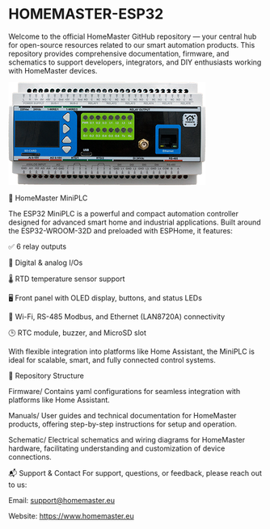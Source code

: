 # HOMEMASTER-ESP32

Welcome to the official HomeMaster GitHub repository — your central hub for open-source resources related to our smart automation products. This repository provides comprehensive documentation, firmware, and schematics to support developers, integrators, and DIY enthusiasts working with HomeMaster devices.

![alt text](https://github.com/isystemsautomation/HOMEMASTER/blob/main/MiniPLC/Images/MiniPLC2.png "Logo Title Text 1")

🧠 HomeMaster MiniPLC

The ESP32 MiniPLC is a powerful and compact automation controller designed for advanced smart home and industrial applications. Built around the ESP32-WROOM-32D and preloaded with ESPHome, it features:

✅ 6 relay outputs

🔌 Digital & analog I/Os

🌡 RTD temperature sensor support

🖥 Front panel with OLED display, buttons, and status LEDs

📶 Wi-Fi, RS-485 Modbus, and Ethernet (LAN8720A) connectivity

🕒 RTC module, buzzer, and MicroSD slot

With flexible integration into platforms like Home Assistant, the MiniPLC is ideal for scalable, smart, and fully connected control systems.


📂 Repository Structure​



Firmware/
Contains yaml configurations for seamless integration with platforms like Home Assistant.​

Manuals/
User guides and technical documentation for HomeMaster products, offering step-by-step instructions for setup and operation.​

Schematic/
Electrical schematics and wiring diagrams for HomeMaster hardware, facilitating understanding and customization of device connections.



📬 Support & Contact
For support, questions, or feedback, please reach out to us:

Email: support@homemaster.eu

Website: https://www.homemaster.eu
